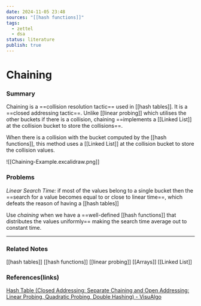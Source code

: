 ```yaml
---
date: 2024-11-05 23:48
sources: "[[hash functions]]"
tags:
  - zettel
  - dsa
status: literature
publish: true
---
```

# Chaining

### Summary
Chaining is a ==collision resolution tactic== used in [[hash tables]]. It is a ==closed addressing tactic==. Unlike [[linear probing]] which utilises the other buckets if there is a collision, chaining ==implements a [[Linked List]] at the collision bucket to store the collisions==.

When there is a collision with the bucket computed by the [[hash functions]], this method uses a [[Linked List]] at the collision bucket to store the collision values.

![[Chaining-Example.excalidraw.png]]

### Problems 
*Linear Search Time:* if most of the values belong to a single bucket then the ==search for a value becomes equal to or close to linear time==, which defeats the reason of having a [[hash tables]]

Use *chaining* when we have a ==well-defined [[hash functions]] that distributes the values uniformly== making the search time average out to constant time. 

---
### Related Notes
[[hash tables]]
[[hash functions]]
[[linear probing]]
[[Arrays]]
[[Linked List]]

### References(links)
[Hash Table (Closed Addressing: Separate Chaining and Open Addressing: Linear Probing, Quadratic Probing, Double Hashing) - VisuAlgo](https://visualgo.net/en/hashtable)
